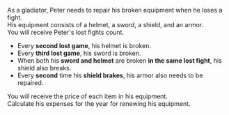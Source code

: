 As a gladiator, Peter needs to repair his broken equipment when he loses a fight.  
His equipment consists of a helmet, a sword, a shield, and an armor.  
You will receive Peter's lost fights count.  

- Every **second lost game**, his helmet is broken.  
- Every **third lost game**, his sword is broken.  
- When both his **sword and helmet** are broken **in the same lost fight**, his shield also breaks.  
- Every **second** time his **shield brakes**, his armor also needs to be repaired.  

You will receive the price of each item in his equipment.  
Calculate his expenses for the year for renewing his equipment. 
